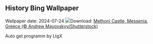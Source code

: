 ## History Bing Wallpaper
Wallpaper date: 2024-07-24
![](https://www.bing.com/th?id=OHR.MethoniCastle_EN-CA0696523421_UHD.jpg&w=1000)Download: [Methoni Castle, Messenia, Greece (© Andrew Mayovskyy/Shutterstock)](https://www.bing.com/th?id=OHR.MethoniCastle_EN-CA0696523421_UHD.jpg)

Auto get programm by LtgX
